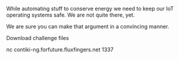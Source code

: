 While automating stuff to conserve energy we need to keep our IoT operating systems safe. We are not quite there, yet.

We are sure you can make that argument in a convincing manner.

Download challenge files

nc contiki-ng.forfuture.fluxfingers.net 1337


